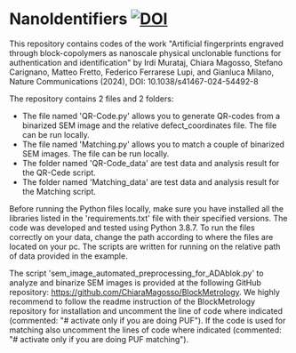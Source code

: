 # NanoIdentifiers  [![DOI](https://zenodo.org/badge/DOI/10.5281/zenodo.14179662.svg)](https://doi.org/10.5281/zenodo.14179662)

This repository contains codes of the work "Artificial fingerprints engraved through block-copolymers as nanoscale physical unclonable functions for authentication and identification" by Irdi Murataj, Chiara Magosso, Stefano Carignano, Matteo Fretto, Federico Ferrarese Lupi, and Gianluca Milano, Nature Communications (2024), DOI: 10.1038/s41467-024-54492-8

The repository contains 2 files and 2 folders:
- The file named 'QR-Code.py' allows you to generate QR-codes from a binarized SEM image and the relative defect_coordinates file. The file can be run locally.
- The file named 'Matching.py' allows you to match a couple of binarized SEM images. The file can be run locally.
- The folder named 'QR-Code_data' are test data and analysis result for the QR-Cede script.
- The folder named 'Matching_data' are test data and analysis result for the Matching script.

Before running the Python files locally, make sure you have installed all the libraries listed in the 'requirements.txt' file with their specified versions. The code was developed and tested using Python 3.8.7.
To run the files correctly on your data, change the path according to where the files are located on your pc. The scripts are written for running on the relative path of data provided in the example.

The script 'sem_image_automated_preprocessing_for_ADAblok.py' to analyze and binarize SEM images is provided at the following GitHub repository: https://github.com/ChiaraMagosso/BlockMetrology. 
We highly recommend to follow the readme instruction of the BlockMetrology repository for installation and uncomment the line of code where indicated (commented: "# activate only if you are doing PUF"). 
If the code is used for matching also uncomment the lines of code where indicated (commented: "# activate only if you are doing PUF matching").

